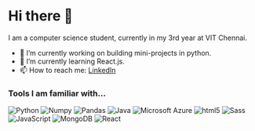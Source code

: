 # Hi there 👋

<!--
**Naviyaa/Naviyaa** is a ✨ _special_ ✨ repository because its `README.md` (this file) appears on your GitHub profile.
-->

I am a computer science student, currently in my 3rd year at VIT Chennai.

- 🔭 I’m currently working on building mini-projects in python.
- 🌱 I’m currently learning React.js.
- 📫 How to reach me: [LinkedIn](https://www.linkedin.com/in/naviyaa-poonia/)

### Tools I am familiar with...

<img alt="Python" src="https://img.shields.io/badge/-Python-BFBF3F?style=for-the-badge&logo=python&logoColor=white" /> <img alt="Numpy" src="https://img.shields.io/badge/-Numpy-05A3A3?style=for-the-badge&logo=numpy&logoColor=white" /> <img alt="Pandas" src="https://img.shields.io/badge/-Pandas-032649?style=for-the-badge&logo=pandas&logoColor=white" /> <img alt="Java" src="https://img.shields.io/badge/-Java-810C0C?style=for-the-badge&logo=java&logoColor=white" /> <img alt="Microsoft Azure" src="https://img.shields.io/badge/-Microsoft-Azure-4B92DB?style=for-the-badge&logo=microsoft-azure&logoColor=black" /> <img alt="html5" src="https://img.shields.io/badge/-HTML5-E34F26?style=for-the-badge&logo=html5&logoColor=white" /> <img alt="Sass" src="https://img.shields.io/badge/-Sass-CC6699?style=for-the-badge&logo=sass&logoColor=white" /> <img alt="JavaScript" src="https://img.shields.io/badge/-JavaScript-F0DB4F?style=for-the-badge&logo=javascript&logoColor=black" /> <img alt="MongoDB" src="https://img.shields.io/badge/-MongoDB-13aa52?style=for-the-badge&logo=mongodb&logoColor=white" /> <img alt="React" src="https://img.shields.io/badge/-React-3FF8F8?style=for-the-badge&logo=react&logoColor=black" /> 
